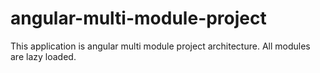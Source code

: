 # angular-multi-module-project
This application is angular multi module project architecture. All modules are lazy loaded.
